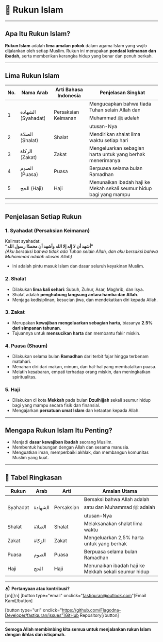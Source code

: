 # 🕌 Rukun Islam

---

## Apa Itu Rukun Islam?

**Rukun Islam** adalah **lima amalan pokok** dalam agama Islam yang wajib dijalankan oleh setiap Muslim. Rukun ini merupakan **pondasi keimanan dan ibadah**, serta memberikan kerangka hidup yang benar dan penuh berkah.

---

## Lima Rukun Islam

| No. | Nama Arab          | Arti Bahasa Indonesia | Penjelasan Singkat                                                          |
| --- | ------------------ | --------------------- | --------------------------------------------------------------------------- |
| 1   | الشهادة (Syahadat) | Persaksian Keimanan   | Mengucapkan bahwa tiada Tuhan selain Allah dan Muhammad ﷺ adalah utusan-Nya |
| 2   | الصلاة (Shalat)    | Shalat                | Mendirikan shalat lima waktu setiap hari                                    |
| 3   | الزكاة (Zakat)     | Zakat                 | Mengeluarkan sebagian harta untuk yang berhak menerimanya                   |
| 4   | الصوم (Puasa)      | Puasa                 | Berpuasa selama bulan Ramadhan                                              |
| 5   | الحج (Haji)        | Haji                  | Menunaikan ibadah haji ke Mekah sekali seumur hidup bagi yang mampu         |

---

## Penjelasan Setiap Rukun

### 1. Syahadat (Persaksian Keimanan)

Kalimat syahadat:  
**“أشهد أن لا إله إلا الله وأشهد أن محمدًا رسول الله”**  
_(Aku bersaksi bahwa tidak ada Tuhan selain Allah, dan aku bersaksi bahwa Muhammad adalah utusan Allah)_

- Ini adalah pintu masuk Islam dan dasar seluruh keyakinan Muslim.

### 2. Shalat

- Dilakukan **lima kali sehari**: Subuh, Zuhur, Asar, Maghrib, dan Isya.
- Shalat adalah **penghubung langsung antara hamba dan Allah**.
- Menjaga kedisiplinan, kesucian jiwa, dan mendekatkan diri kepada Allah.

### 3. Zakat

- Merupakan **kewajiban mengeluarkan sebagian harta**, biasanya **2.5% dari simpanan tahunan**.
- Tujuannya untuk **mensucikan harta** dan membantu fakir miskin.

### 4. Puasa (Shaum)

- Dilakukan selama bulan **Ramadhan** dari terbit fajar hingga terbenam matahari.
- Menahan diri dari makan, minum, dan hal-hal yang membatalkan puasa.
- Melatih kesabaran, empati terhadap orang miskin, dan meningkatkan spiritualitas.

### 5. Haji

- Dilakukan di kota **Mekkah** pada bulan **Dzulhijjah** sekali seumur hidup bagi yang mampu secara fisik dan finansial.
- Mengajarkan **persatuan umat Islam** dan ketaatan kepada Allah.

---

## Mengapa Rukun Islam Itu Penting?

- Menjadi **dasar kewajiban ibadah** seorang Muslim.
- Membentuk hubungan dengan Allah dan sesama manusia.
- Menguatkan iman, memperbaiki akhlak, dan membangun komunitas Muslim yang kuat.

---

## 🧾 Tabel Ringkasan

| Rukun    | Arab    | Arti       | Amalan Utama                                                      |
| -------- | ------- | ---------- | ----------------------------------------------------------------- |
| Syahadat | الشهادة | Persaksian | Bersaksi bahwa Allah adalah satu dan Muhammad ﷺ adalah utusan-Nya |
| Shalat   | الصلاة  | Shalat     | Melaksanakan shalat lima waktu                                    |
| Zakat    | الزكاة  | Zakat      | Mengeluarkan 2,5% harta untuk yang berhak                         |
| Puasa    | الصوم   | Puasa      | Berpuasa selama bulan Ramadhan                                    |
| Haji     | الحج    | Haji       | Menunaikan ibadah haji ke Mekkah sekali seumur hidup              |

---

📬 **Pertanyaan atau kontribusi?**  
[\n][\n]
[button type="email" onclick="fastiquran@outlook.com"]Email Kami[/button]

[button type="url" onclick="https://github.com/Flagodna-Developer/fastiquran/issues"]GitHub Repository[/button]

---

**Semoga Allah membimbing kita semua untuk menjalankan rukun Islam dengan ikhlas dan istiqamah.**
